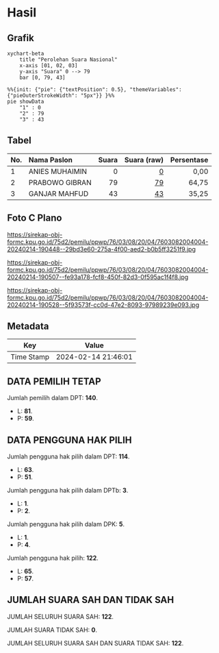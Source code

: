 # Hasil

## Grafik

```mermaid
xychart-beta
    title "Perolehan Suara Nasional"
    x-axis [01, 02, 03]
    y-axis "Suara" 0 --> 79
    bar [0, 79, 43]
```

```mermaid
%%{init: {"pie": {"textPosition": 0.5}, "themeVariables": {"pieOuterStrokeWidth": "5px"}} }%%
pie showData
    "1" : 0
    "2" : 79
    "3" : 43
```

## Tabel

| No. | Nama Paslon    | Suara | Suara (raw) | Persentase |
|:--- |:-------------- | -----:| -----------:| ----------:|
| 1   | ANIES MUHAIMIN | 0     | [0][p-1]    | 0,00       |
| 2   | PRABOWO GIBRAN | 79    | [79][p-2]   | 64,75      |
| 3   | GANJAR MAHFUD  | 43    | [43][p-3]   | 35,25      |


[p-1]: https://github.com/gigit-pemilu/pemilu-2024/blob/main/pilpres/hitung-suara/sub/76-sulawesi-barat/sub/03-mamasa/sub/08-sesenapadang/sub/2004-orobua-timur/sub/004-tps/sub/paslon-1.txt
[p-2]: https://github.com/gigit-pemilu/pemilu-2024/blob/main/pilpres/hitung-suara/sub/76-sulawesi-barat/sub/03-mamasa/sub/08-sesenapadang/sub/2004-orobua-timur/sub/004-tps/sub/paslon-2.txt
[p-3]: https://github.com/gigit-pemilu/pemilu-2024/blob/main/pilpres/hitung-suara/sub/76-sulawesi-barat/sub/03-mamasa/sub/08-sesenapadang/sub/2004-orobua-timur/sub/004-tps/sub/paslon-3.txt

## Foto C Plano

https://sirekap-obj-formc.kpu.go.id/75d2/pemilu/ppwp/76/03/08/20/04/7603082004004-20240214-190448--29bd3e60-275a-4f00-aed2-b0b5ff3251f9.jpg

https://sirekap-obj-formc.kpu.go.id/75d2/pemilu/ppwp/76/03/08/20/04/7603082004004-20240214-190507--fe93a178-fcf8-450f-82d3-0f595ac1f4f8.jpg

https://sirekap-obj-formc.kpu.go.id/75d2/pemilu/ppwp/76/03/08/20/04/7603082004004-20240214-190528--5f93573f-cc0d-47e2-8093-97989239e093.jpg


## Metadata

| Key        | Value               |
| ---------- | ------------------- |
| Time Stamp | 2024-02-14 21:46:01 |


## DATA PEMILIH TETAP

Jumlah pemilih dalam DPT: **140**.
 * L: **81**.
 * P: **59**.

## DATA PENGGUNA HAK PILIH

Jumlah pengguna hak pilih dalam DPT: **114**.
 * L: **63**.
 * P: **51**.

Jumlah pengguna hak pilih dalam DPTb: **3**.
 * L: **1**.
 * P: **2**.

Jumlah pengguna hak pilih dalam DPK: **5**.
 * L: **1**.
 * P: **4**.

Jumlah pengguna hak pilih: **122**.
 * L: **65**.
 * P: **57**.

## JUMLAH SUARA SAH DAN TIDAK SAH

JUMLAH SELURUH SUARA SAH: **122**.

JUMLAH SUARA TIDAK SAH: **0**.

JUMLAH SELURUH SUARA SAH DAN SUARA TIDAK SAH: **122**.


